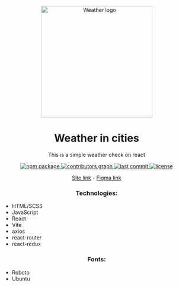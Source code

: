 <p align="center">
  <img alt="Weather logo" width="300px" src="./public/favicon.ico">
</p>

<h1 align="center">Weather in cities</h1>

<p align="center">This is a simple weather check on react</p>

<p align="center">
  <a aria-label="npm package" href="https://www.npmjs.com/package/nert1n/weather-in-cities">
    <img alt="npm package" src="https://img.shields.io/npm/v/nert1n/weather-in-cities.svg">
  </a>
  <a aria-label="contributors graph" href="https://github.com/nert1n/weather-in-cities/graphs/contributors">
    <img alt="contributors graph" src="https://img.shields.io/github/contributors/nert1n/weather-in-cities.svg">
  </a>
  <a aria-label="last commit" href="https://github.com/nert1n/weather-in-cities/commits/main">
    <img alt="last commit" src=
  "https://img.shields.io/github/last-commit/nert1n/weather-in-cities.svg">
  </a>
  <a aria-label="license" href="https://github.com/nert1n/weather-in-cities/blob/main/LICENSE">
    <img alt="license" src="https://img.shields.io/github/license/nert1n/weather-in-cities.svg" alt="">
  </a>
</p>

<p align="center"><a target='__blank' href='https://nert1n.github.io/weather-in-cities/'>Site link</a>  -  <a target='__blank' href='https://www.figma.com/file/tnCVBolOWMCGmtS0eaiEyA/Weather-in-city?type=design&node-id=0%3A1&mode=design&t=sbfZjPR0muDiR9M6-1'>Figma link</a></p>


<h3 align="center">Technologies:</h2>

- HTML/SCSS
- JavaScript
- React
- Vite
- axios
- react-router
- react-redux

<h3 align="center">Fonts:</h2>

- Roboto
- Ubuntu